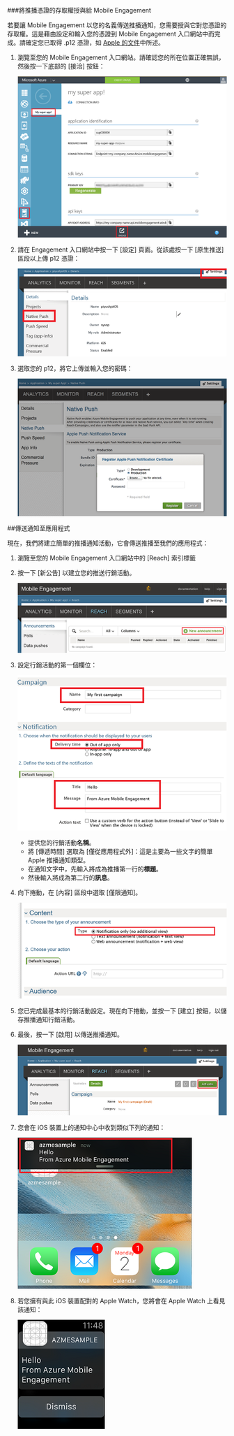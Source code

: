 ###將推播憑證的存取權授與給 Mobile Engagement

若要讓 Mobile Engagement 以您的名義傳送推播通知，您需要授與它對您憑證的存取權。這是藉由設定和輸入您的憑證到 Mobile Engagement 入口網站中而完成。請確定您已取得 .p12 憑證，如 [Apple 的文件](https://developer.apple.com/library/prerelease/ios/documentation/IDEs/Conceptual/AppDistributionGuide/AddingCapabilities/AddingCapabilities.html#//apple_ref/doc/uid/TP40012582-CH26-SW6)中所述。

1. 瀏覽至您的 Mobile Engagement 入口網站。請確認您的所在位置正確無誤，然後按一下底部的 [接洽] 按鈕：

	![](./media/mobile-engagement-ios-send-push/engage-button.png)

2. 請在 Engagement 入口網站中按一下 [設定] 頁面。從該處按一下 [原生推送] 區段以上傳 p12 憑證：

	![](./media/mobile-engagement-ios-send-push/engagement-portal.png)

3. 選取您的 p12，將它上傳並輸入您的密碼：

	![](./media/mobile-engagement-ios-send-push/native-push-settings.png)

##<a id="send"></a>傳送通知至應用程式

現在，我們將建立簡單的推播通知活動，它會傳送推播至我們的應用程式：

1. 瀏覽至您的 Mobile Engagement 入口網站中的 [Reach] 索引標籤

2. 按一下 [新公告] 以建立您的推送行銷活動。

	![](./media/mobile-engagement-ios-send-push/new-announcement.png)

3. 設定行銷活動的第一個欄位：

	![](./media/mobile-engagement-ios-send-push/campaign-first-params.png)

	- 	提供您的行銷活動**名稱**。 
	- 	將 [傳遞時間] 選取為 [僅從應用程式外]：這是主要為一些文字的簡單 Apple 推播通知類型。
	- 	在通知文字中，先輸入將成為推播第一行的**標題**。
	- 	然後輸入將成為第二行的**訊息**。

4. 向下捲動，在 [內容] 區段中選取 [僅限通知]。

	![](./media/mobile-engagement-ios-send-push/campaign-content.png)

5. 您已完成最基本的行銷活動設定。現在向下捲動，並按一下 [建立] 按鈕，以儲存推播通知行銷活動。

6. 最後，按一下 [啟用] 以傳送推播通知。

	![](./media/mobile-engagement-ios-send-push/campaign-activate.png)

7. 您會在 iOS 裝置上的通知中心中收到類似下列的通知：

	![](./media/mobile-engagement-ios-send-push/iphone-notification.png)

8. 若您擁有與此 iOS 裝置配對的 Apple Watch，您將會在 Apple Watch 上看見該通知：

	![](./media/mobile-engagement-ios-send-push/apple-watch.png)


 

 

<!---HONumber=Nov15_HO2-->